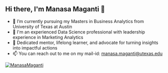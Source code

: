## Hi there, I'm Manasa Maganti 👋

- 🔭 I’m currently pursuing my Masters in Business Analytics from University of Texas at Austin
- 🚀 I'm an experienced Data Science professional with leadership experience in Marketing Analytics
- 🌱 Dedicated mentor, lifelong learner, and advocate for turning insights into impactful actions
- 📫 You can reach out to me on my mail-id: manasa.maganti@utexas.edu


[![ManasaMaganti](https://github-readme-stats.vercel.app/api/top-langs/?username=ManasaMaganti&layout=compact)](https://www.github.com/ManasaMaganti)
